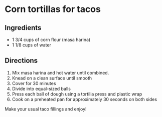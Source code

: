 Corn tortillas for tacos
=========================

Ingredients
-----------

* 1 3/4 cups of corn flour (masa harina)
* 1 1/8 cups of water

Directions
----------

1. Mix masa harina and hot water until combined.
2. Knead on a clean surface until smooth
3. Cover for 30 minutes
4. Divide into equal-sized balls
5. Press each ball of dough using a tortilla press and plastic wrap
6. Cook on a preheated pan for approximately 30 seconds on both sides


Make your usual taco fillings and enjoy!
